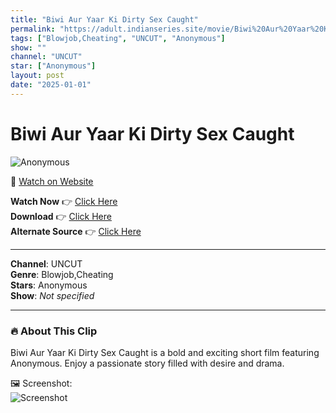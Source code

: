 ```yaml
---
title: "Biwi Aur Yaar Ki Dirty Sex Caught"
permalink: "https://adult.indianseries.site/movie/Biwi%20Aur%20Yaar%20Ki%20Dirty%20Sex%20Caught"
tags: ["Blowjob,Cheating", "UNCUT", "Anonymous"]
show: ""
channel: "UNCUT"
star: ["Anonymous"]
layout: post
date: "2025-01-01"
---
```


# Biwi Aur Yaar Ki Dirty Sex Caught

![Anonymous](https://shorts.desisins.com/wp-content/uploads/2023/04/Biwi-Ko-Yaar-Ke-Saath-Pakada-shorts.desisins.com_.jpg)

🔗 [Watch on Website](https://adult.indianseries.site/movie/Biwi%20Aur%20Yaar%20Ki%20Dirty%20Sex%20Caught)

**Watch Now** 👉 [Click Here](https://adult.indianseries.site/movie/Biwi%20Aur%20Yaar%20Ki%20Dirty%20Sex%20Caught)  
**Download** 👉 [Click Here](https://adult.indianseries.site/movie/Biwi%20Aur%20Yaar%20Ki%20Dirty%20Sex%20Caught)  
**Alternate Source** 👉 [Click Here](https://adult.indianseries.site/movie/Biwi%20Aur%20Yaar%20Ki%20Dirty%20Sex%20Caught)

---

**Channel**: UNCUT  
**Genre**: Blowjob,Cheating  
**Stars**: Anonymous  
**Show**: *Not specified*

---

### 🔥 About This Clip

Biwi Aur Yaar Ki Dirty Sex Caught is a bold and exciting short film featuring Anonymous. Enjoy a passionate story filled with desire and drama.
 
🖼️ Screenshot:  
![Screenshot](https://shorts.desisins.com/wp-content/uploads/2023/04/Biwi-Ko-Yaar-Ke-Saath-Pakada-shorts.desisins.com_.jpg)
